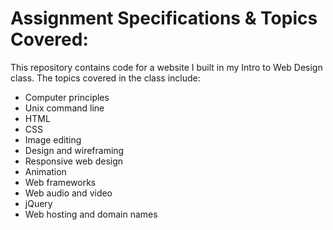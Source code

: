 # Assignment Specifications & Topics Covered:
This repository contains code for a website I built in my Intro to Web Design class. The topics covered in the class include:

- Computer principles
- Unix command line
- HTML
- CSS
- Image editing
- Design and wireframing
- Responsive web design
- Animation
- Web frameworks
- Web audio and video
- jQuery
- Web hosting and domain names
